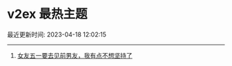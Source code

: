 # v2ex 最热主题

最近更新时间: 2023-04-18 12:02:15

--- 
1. [女友五一要去见前男友，我有点不想坚持了](https://www.v2ex.com/t/933324) 
